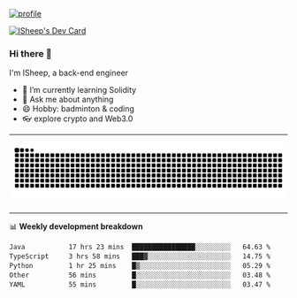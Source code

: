 [![profile](https://user-images.githubusercontent.com/54968314/208005045-e4b42f3b-833d-4242-bfcc-e764865553a2.svg)](https://www.calligrapher.ai/)

<a href="https://app.daily.dev/linziyang1106"><img src="https://api.daily.dev/devcards/v2/i4Spwx5Skx5FpTqWcwoit.png?r=kgx&type=wide" width="652" alt="ISheep's Dev Card"/></a>

### Hi there 🐏

I'm ISheep, a back-end engineer

- 🔭 I’m currently learning Solidity
- 💬 Ask me about anything
- 😄 Hobby: badminton & coding
- 👓 explore crypto and Web3.0

-------

![](https://raw.githubusercontent.com/ISheepp/ISheepp/output/github-contribution-grid-snake.svg)

-------

📊 **Weekly development breakdown**
<!--START_SECTION:waka-->

```txt
Java           17 hrs 23 mins  ████████████████░░░░░░░░░   64.63 %
TypeScript     3 hrs 58 mins   ███▓░░░░░░░░░░░░░░░░░░░░░   14.75 %
Python         1 hr 25 mins    █▒░░░░░░░░░░░░░░░░░░░░░░░   05.29 %
Other          56 mins         █░░░░░░░░░░░░░░░░░░░░░░░░   03.48 %
YAML           55 mins         █░░░░░░░░░░░░░░░░░░░░░░░░   03.47 %
```

<!--END_SECTION:waka-->
